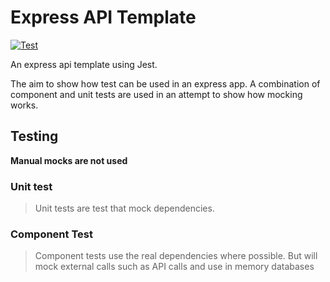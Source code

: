 # Express API Template

[![Test](https://github.com/jonathangoulding/express-api-template/actions/workflows/test.yml/badge.svg)](https://github.com/jonathangoulding/express-api-template/actions/workflows/test.yml)

An express api template using Jest. 

The aim to show how test can be used in an express app. 
A combination of component and unit tests are used in an attempt to show how mocking works.

## Testing

**Manual mocks are not used**

### Unit test

> Unit tests are test that mock dependencies. 

### Component Test

> Component tests use the real dependencies where possible.
> But will mock external calls such as API calls and use in memory databases
